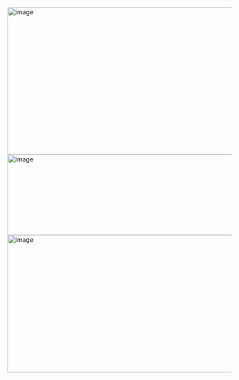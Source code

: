 <img width="1169" height="331" alt="image" src="https://github.com/user-attachments/assets/f7dacda4-69a8-4701-bd88-881abf57eb1c" />
<img width="1163" height="181" alt="image" src="https://github.com/user-attachments/assets/a1a866bf-f8ca-4d1a-bd0d-90f314d172cb" />
<img width="1158" height="309" alt="image" src="https://github.com/user-attachments/assets/79e09749-22cb-4e5b-8c77-b3b81170e4e5" />
